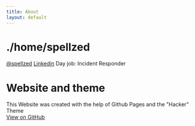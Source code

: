```yaml
---
title: About
layout: default
---
```

# ./home/spellzed

[@spellzed](https://github.com/spellzed)
[Linkedin](https://www.linkedin.com/)
Day job: Incident Responder

# Website and theme

This Website was created with the help of Github Pages and the "Hacker" Theme
<br>
<a href="{{ site.github.repository_url }}" class="btn btn-github"><span class="icon"></span>View on GitHub</a>
